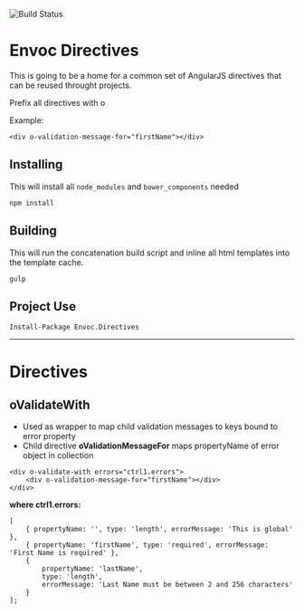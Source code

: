 ![Build Status](https://api.travis-ci.org/Envoc/envoc.directives.svg)

Envoc Directives
====

This is going to be a home for a common set of AngularJS
directives that can be reused throught projects.

Prefix all directives with o

Example:

```
<div o-validation-message-for="firstName"></div>
```

Installing
----

This will install all `node_modules` and `bower_components` needed

`
npm install
`

Building
----

This will run the concatenation build script and inline all html templates
into the template cache.

`
gulp
`

Project Use
----

`Install-Package Envoc.Directives`

*****

Directives
====

oValidateWith
----

* Used as wrapper to map child validation messages to keys bound to error property
* Child directive __oValidationMessageFor__ maps propertyName of error object in collection

```
<div o-validate-with errors="ctrl1.errors">
    <div o-validation-message-for="firstName"></div>
</div>
```

__where ctrl1.errors:__

```
[
    { propertyName: '', type: 'length', errorMessage: 'This is global' },
    { propertyName: 'firstName', type: 'required', errorMessage: 'First Name is required' },
    { 
        propertyName: 'lastName', 
        type: 'length', 
        errorMessage: 'Last Name must be between 2 and 256 characters' 
    }
];
```
